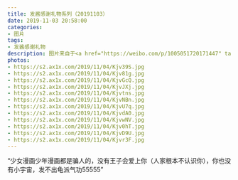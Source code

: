 ```yaml
---
title: 发酱感谢礼物系列（20191103）
date: 2019-11-03 20:58:00
categories:
- 图片
tags:
- 发酱感谢礼物
description: 图片来自于<a href="https://weibo.com/p/1005051720171447" target="_blank">quanmmmmm</a><br/> “谢谢＋＋＋0～礼物也太丰富了吧，手办玩偶香薰漫画书，还有小德的玩具！我好久没看漫画啦，这部《交响情人梦》很出名啊，一直有听说但还没看过，这次正好补一下小时候的课。目前看了一半，和小时候看少女漫画的感觉不太一样，经常看着看着脑子里都是问号。（富二代为何会和连煤气都交不起的贫穷女主角住隔壁？英俊有才华烂脾气的富二代千秋怎么可能会帮隔壁邋遢不爱干净的野田妹做家务还每天做饭吃？）
photos: 
- https://s2.ax1x.com/2019/11/04/Kjv39S.jpg
- https://s2.ax1x.com/2019/11/04/Kjv81g.jpg
- https://s2.ax1x.com/2019/11/04/KjvGcQ.jpg
- https://s2.ax1x.com/2019/11/04/KjvJXj.jpg
- https://s2.ax1x.com/2019/11/04/Kjvtns.jpg
- https://s2.ax1x.com/2019/11/04/KjvNBn.jpg
- https://s2.ax1x.com/2019/11/04/KjvU7q.jpg
- https://s2.ax1x.com/2019/11/04/KjvdA0.jpg
- https://s2.ax1x.com/2019/11/04/KjvwNV.jpg
- https://s2.ax1x.com/2019/11/04/Kjv0hT.jpg
- https://s2.ax1x.com/2019/11/04/KjvD9U.jpg
- https://s2.ax1x.com/2019/11/04/Kjvr3F.jpg
---
```


“少女漫画少年漫画都是骗人的，没有王子会爱上你（人家根本不认识你），你也没有小宇宙，发不出龟派气功55555”